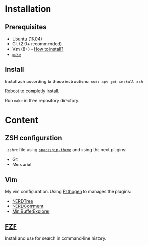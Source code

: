 # Installation

## Prerequisites

* Ubuntu (16.04)
* Git (2.0+ recommended)
* Vim (8+) - [How to install?](http://tipsonubuntu.com/2016/09/13/vim-8-0-released-install-ubuntu-16-04/)
* [`make`](https://packages.ubuntu.com/bionic/make)

## Install

Install zsh according to these instructions: 
`sudo apt-get install zsh`

Reboot to completly install.

Run `make` in thee repository directory.

# Content
## ZSH configuration

`.zshrc` file using [`spaceship-theme`](https://github.com/denysdovhan/spaceship-prompt) and using the next plugins:

* Git
* Mercurial

## Vim

My vim configuration. Using [Pathogen]() to manages the plugins:

* [NERDTree]()
* [NERDComment]()
* [MiniBufferExplorer]()

## [FZF](https://github.com/junegunn/fzf)

Install and use for search in command-line history.


